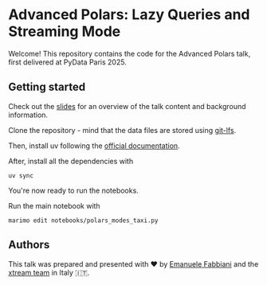 # Advanced Polars: Lazy Queries and Streaming Mode

Welcome! This repository contains the code for the Advanced Polars talk, first delivered at PyData Paris 2025.

## Getting started
Check out the [slides](slides/Advanced%20Polars%20Lazy%20Queries%20and%20Streaming%20Mode.pdf) for an overview of the talk content and background information.

Clone the repository - mind that the data files are stored using [git-lfs](https://git-lfs.com/).

Then, install uv following the [official documentation](https://docs.astral.sh/uv/getting-started/installation/).

After, install all the dependencies with
```shell
uv sync
```

You're now ready to run the notebooks.

Run the main notebook with
```shell
marimo edit notebooks/polars_modes_taxi.py
```

## Authors
This talk was prepared and presented with ❤️ by [Emanuele Fabbiani](https://www.linkedin.com/in/emanuelefabbiani/) and the [xtream team](https://www.linkedin.com/company/xtream-srl/) in Italy 🇮🇹.
